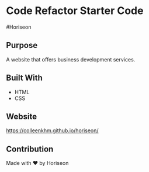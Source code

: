 # Code Refactor Starter Code
#Horiseon

## Purpose
A website that offers business development services.

## Built With
* HTML
* CSS

## Website
https://colleenkhm.github.io/horiseon/

## Contribution
Made with ❤️ by Horiseon